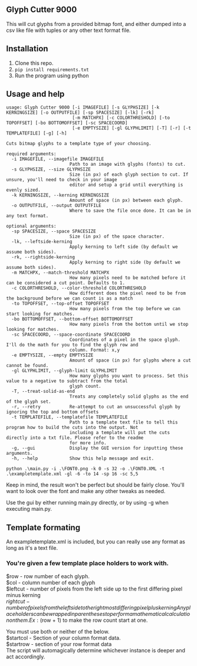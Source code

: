 ## Glyph Cutter 9000
This will cut glyphs from a provided bitmap font, and either dumped into a csv like file with tuples or any other text format file.

## Installation
1. Clone this repo.
2. `pip install requirements.txt`
3. Run the program using python


## Usage and help
```
usage: Glyph Cutter 9000 [-i IMAGEFILE] [-s GLYPHSIZE] [-k KERNINGSIZE] [-o OUTPUTFILE] [-sp SPACESIZE] [-lk] [-rk]
                         [-m MATCHPX] [-c COLORTHRESHOLD] [-to TOPOFFSET] [-bo BOTTOMOFFSET] [-sc SPACECOORD]
                         [-e EMPTYSIZE] [-gl GLYPHLIMIT] [-T] [-r] [-t TEMPLATEFILE] [-g] [-h]

Cuts bitmap glyphs to a template type of your choosing.

required arguments:
  -i IMAGEFILE, --imagefile IMAGEFILE
                        Path to an image with glyphs (fonts) to cut.
  -s GLYPHSIZE, --size GLYPHSIZE
                        Size (in px) of each glyph section to cut. If unsure, you'll need to check in your image
                        editor and setup a grid until everything is evenly sized.
  -k KERNINGSIZE, --kerning KERNINGSIZE
                        Amount of space (in px) between each glyph.
  -o OUTPUTFILE, --output OUTPUTFILE
                        Where to save the file once done. It can be in any text format.

optional arguments:
  -sp SPACESIZE, --space SPACESIZE
                        Size (in px) of the space character.
  -lk, --leftside-kerning
                        Apply kerning to left side (by default we assume both sides).
  -rk, --rightside-kerning
                        Apply kerning to right side (by default we assume both sides).
  -m MATCHPX, --match-threshold MATCHPX
                        How many pixels need to be matched before it can be considered a cut point. Defaults to 1.
  -c COLORTHRESHOLD, --color-threshold COLORTHRESHOLD
                        How different does the pixel need to be from the background before we can count is as a match
  -to TOPOFFSET, --top-offset TOPOFFSET
                        How many pixels from the top before we can start looking for matches.
  -bo BOTTOMOFFSET, --bottom-offset BOTTOMOFFSET
                        How many pixels from the bottom until we stop looking for matches.
  -sc SPACECOORD, --space-coordinate SPACECOORD
                        Coordinates of a pixel in the space glyph. I'll do the math for you to find the glyph row and
                        column. Format: x,y
  -e EMPTYSIZE, --empty EMPTYSIZE
                        Amount of space (in px) for glyphs where a cut cannot be found.
  -gl GLYPHLIMIT, --glyph-limit GLYPHLIMIT
                        How many glyphs you want to process. Set this value to a negative to subtract from the total
                        glyph count.
  -T, --treat-solid-as-end
                        Treats any completely solid glyphs as the end of the glyph set.
  -r, --retry           Re-attempt to cut an unsuccessful glyph by ignoring the top and bottom offsets
  -t TEMPLATEFILE, --templatefile TEMPLATEFILE
                        Path to a template text file to tell this program how to build the cuts into the output. Not
                        including a template will put the cuts directly into a txt file. Please refer to the readme
                        for more info.
  -g, --gui             Display the GUI version for inputting these arguments.
  -h, --help            Show this help message and exit.
```

`python .\main.py -i .\FONT0.png -k 0 -s 32 -o .\FONT0.XML -t .\exampletemplate.xml -gl -6 -to 14 -sp 16 -sc 5,5`  

Keep in mind, the result won't be perfect but should be fairly close. You'll want to look over the font and make any other tweaks as needed.  

Use the gui by either running main.py directly, or by using -g when executing main.py.

## Template formating
An exampletemplate.xml is included, but you can really use any format as long as it's a text file.
### You're given a few template place holders to work with.
$row - row number of each glyph.  
$col - column number of each glyph  
$leftcut - number of pixels from the left side up to the first differing pixel minus kerning  
$rightcut - number of pixels from the left side to the right most differing pixel plus kerning  
Any placeholders can be wrapped in parentheses to perform a mathematical calculation on them.  
Ex: ($row + 1) to make the row count start at one.
  
You must use both or neither of the below.  
$startcol - Section of your column format data.  
$startrow - section of your row format data  
The script will automagically determine whichever instance is deeper and act accordingly.